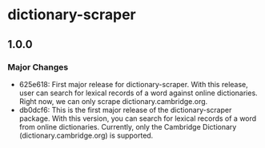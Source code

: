 # dictionary-scraper

## 1.0.0

### Major Changes

- 625e618: First major release for dictionary-scraper. With this release, user can search for lexical records of a word against online dictionaries. Right now, we can only scrape dictionary.cambridge.org.
- db0dcf6: This is the first major release of the dictionary-scraper package. With this version, you can search for lexical records of a word from online dictionaries. Currently, only the Cambridge Dictionary (dictionary.cambridge.org) is supported.
